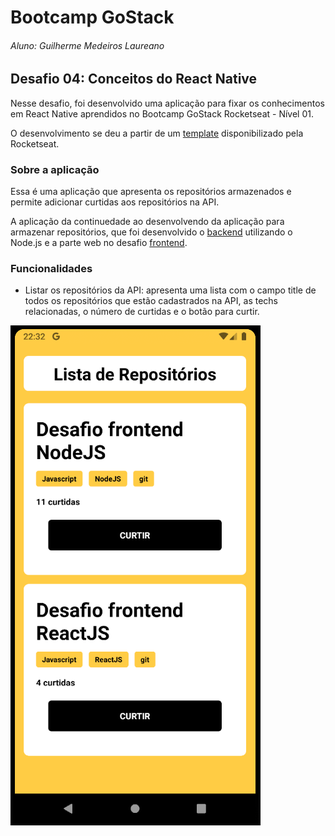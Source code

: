 # Bootcamp GoStack
###### Aluno: Guilherme Medeiros Laureano
## Desafio 04: Conceitos do React Native

Nesse desafio, foi desenvolvido uma aplicação para fixar os conhecimentos em React Native aprendidos no Bootcamp GoStack Rocketseat - Nível 01. 

O desenvolvimento se deu a partir de um [template](https://github.com/Rocketseat/gostack-template-conceitos-react-native) disponibilizado pela Rocketseat.

### Sobre a aplicação
Essa é uma aplicação que apresenta os repositórios armazenados e permite adicionar curtidas aos repositórios na API. 

A aplicação da continuedade ao desenvolvendo da aplicação para armazenar repositórios, que foi desenvolvido o [backend](https://github.com/guilhermelaureano/desafioBackendNodeJS) utilizando o Node.js e a parte web no desafio [frontend](https://github.com/guilhermelaureano/desafioFrontendReactJS).

### Funcionalidades

- Listar os repositórios da API: apresenta uma lista com o campo title de todos os repositórios que estão cadastrados na API, as techs relacionadas, o número de curtidas e o botão para curtir.

![](./screenshot.png)
